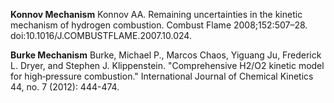 
**Konnov Mechanism** Konnov AA. Remaining uncertainties in the kinetic mechanism of hydrogen combustion. Combust Flame 2008;152:507–28. doi:10.1016/J.COMBUSTFLAME.2007.10.024.

**Burke Mechanism** Burke, Michael P., Marcos Chaos, Yiguang Ju, Frederick L. Dryer, and Stephen J. Klippenstein. "Comprehensive H2/O2 kinetic model for high‐pressure combustion." International Journal of Chemical Kinetics 44, no. 7 (2012): 444-474.

